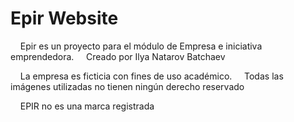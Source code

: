 # Epir Website
    Epir es un proyecto para el módulo de Empresa e iniciativa emprendedora.
    Creado por Ilya Natarov Batchaev

    La empresa es ficticia con fines de uso académico.
    Todas las imágenes utilizadas no tienen ningún derecho reservado

    EPIR no es una marca registrada